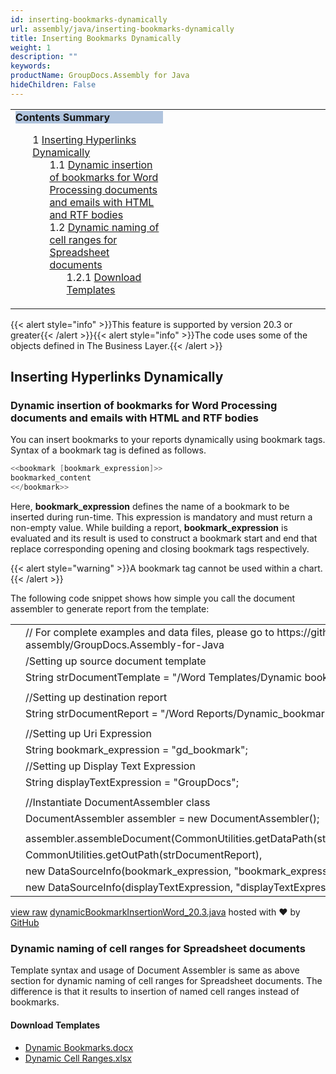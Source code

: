 ```yaml
---
id: inserting-bookmarks-dynamically
url: assembly/java/inserting-bookmarks-dynamically
title: Inserting Bookmarks Dynamically
weight: 1
description: ""
keywords: 
productName: GroupDocs.Assembly for Java
hideChildren: False
---
```

<table class="sectionMacro" border="0" cellpadding="5" cellspacing="0" width="100%"><tbody><tr><td valign="top" width="50%"><div class="panel" style="border-top-width: 1px; border-right-width: 1px; border-bottom-width: 1px; border-left-width: 1px;"><div class="panelHeader" style="border-bottom-width: 1px; background-color: rgb(176, 196, 222);"><b>Contents Summary</b></div><div class="panelContent"><style type="text/css">div.rbtoc1590607147184 { padding-top: 0px; padding-right: 0px; padding-bottom: 0px; padding-left: 0px; }div.rbtoc1590607147184 ul { list-style-type: none; list-style-image: none; margin-left: 0px; }div.rbtoc1590607147184 li { margin-left: 0px; padding-left: 0px; }</style><div class="toc rbtoc1590607147184"><ul class="toc-indentation"><li><span class="TOCOutline">1</span> <a href="#InsertingBookmarksDynamically-InsertingHyperlinksDynamically">Inserting Hyperlinks Dynamically</a><ul class="toc-indentation"><li><span class="TOCOutline">1.1</span> <a href="#InsertingBookmarksDynamically-DynamicinsertionofbookmarksforWordProcessingdocumentsandemailswithHTMLandRTFbodies">Dynamic insertion of bookmarks for Word Processing documents and emails with HTML and RTF bodies</a></li><li><span class="TOCOutline">1.2</span> <a href="#InsertingBookmarksDynamically-DynamicnamingofcellrangesforSpreadsheetdocuments">Dynamic naming of cell ranges for Spreadsheet documents</a><ul class="toc-indentation"><li><span class="TOCOutline">1.2.1</span> <a href="#InsertingBookmarksDynamically-DownloadTemplates">Download Templates</a></li></ul></li></ul></li></ul></div></div></div></td><td valign="top" width="15%">&nbsp;</td><td valign="top" width="35%">&nbsp;</td></tr></tbody></table>

{{< alert style="info" >}}This feature is supported by version 20.3 or greater{{< /alert >}}{{< alert style="info" >}}The code uses some of the objects defined in The Business Layer.{{< /alert >}}

## Inserting Hyperlinks Dynamically

### Dynamic insertion of bookmarks for Word Processing documents and emails with HTML and RTF bodies

You can insert bookmarks to your reports dynamically using bookmark tags. Syntax of a bookmark tag is defined as follows.

```csharp
<<bookmark [bookmark_expression]>>
bookmarked_content
<</bookmark>>
```

Here, **bookmark\_expression** defines the name of a bookmark to be inserted during run-time. This expression is mandatory and must return a non-empty value. While building a report, **bookmark\_expression** is evaluated and its result is used to construct a bookmark start and end that replace corresponding opening and closing bookmark tags respectively.

{{< alert style="warning" >}}A bookmark tag cannot be used within a chart.{{< /alert >}}

The following code snippet shows how simple you call the document assembler to generate report from the template:

<table class="highlight tab-size js-file-line-container" data-tab-size="8" data-paste-markdown-skip=""><tbody><tr><td id="file-dynamicbookmarkinsertionword_20-3-java-L1" class="blob-num js-line-number" data-line-number="1"></td><td id="file-dynamicbookmarkinsertionword_20-3-java-LC1" class="blob-code blob-code-inner js-file-line"><span class="pl-c"><span class="pl-c">//</span> For complete examples and data files, please go to https://github.com/groupdocs-assembly/GroupDocs.Assembly-for-Java</span></td></tr><tr><td id="file-dynamicbookmarkinsertionword_20-3-java-L2" class="blob-num js-line-number" data-line-number="2"></td><td id="file-dynamicbookmarkinsertionword_20-3-java-LC2" class="blob-code blob-code-inner js-file-line"><span class="pl-k">/</span><span class="pl-smi">Setting</span> up source document template</td></tr><tr><td id="file-dynamicbookmarkinsertionword_20-3-java-L3" class="blob-num js-line-number" data-line-number="3"></td><td id="file-dynamicbookmarkinsertionword_20-3-java-LC3" class="blob-code blob-code-inner js-file-line"><span class="pl-smi">String</span> strDocumentTemplate <span class="pl-k">=</span> <span class="pl-s"><span class="pl-pds">"</span>/Word Templates/Dynamic bookmarks.docx<span class="pl-pds">"</span></span>;</td></tr><tr><td id="file-dynamicbookmarkinsertionword_20-3-java-L4" class="blob-num js-line-number" data-line-number="4"></td><td id="file-dynamicbookmarkinsertionword_20-3-java-LC4" class="blob-code blob-code-inner js-file-line"></td></tr><tr><td id="file-dynamicbookmarkinsertionword_20-3-java-L5" class="blob-num js-line-number" data-line-number="5"></td><td id="file-dynamicbookmarkinsertionword_20-3-java-LC5" class="blob-code blob-code-inner js-file-line"><span class="pl-c"><span class="pl-c">//</span>Setting up destination report</span></td></tr><tr><td id="file-dynamicbookmarkinsertionword_20-3-java-L6" class="blob-num js-line-number" data-line-number="6"></td><td id="file-dynamicbookmarkinsertionword_20-3-java-LC6" class="blob-code blob-code-inner js-file-line"><span class="pl-smi">String</span> strDocumentReport <span class="pl-k">=</span> <span class="pl-s"><span class="pl-pds">"</span>/Word Reports/Dynamic_bookmarks Out.docx<span class="pl-pds">"</span></span>;</td></tr><tr><td id="file-dynamicbookmarkinsertionword_20-3-java-L7" class="blob-num js-line-number" data-line-number="7"></td><td id="file-dynamicbookmarkinsertionword_20-3-java-LC7" class="blob-code blob-code-inner js-file-line"></td></tr><tr><td id="file-dynamicbookmarkinsertionword_20-3-java-L8" class="blob-num js-line-number" data-line-number="8"></td><td id="file-dynamicbookmarkinsertionword_20-3-java-LC8" class="blob-code blob-code-inner js-file-line"><span class="pl-c"><span class="pl-c">//</span>Setting up Uri Expression</span></td></tr><tr><td id="file-dynamicbookmarkinsertionword_20-3-java-L9" class="blob-num js-line-number" data-line-number="9"></td><td id="file-dynamicbookmarkinsertionword_20-3-java-LC9" class="blob-code blob-code-inner js-file-line"><span class="pl-smi">String</span> bookmark_expression <span class="pl-k">=</span> <span class="pl-s"><span class="pl-pds">"</span>gd_bookmark<span class="pl-pds">"</span></span>;</td></tr><tr><td id="file-dynamicbookmarkinsertionword_20-3-java-L10" class="blob-num js-line-number" data-line-number="10"></td><td id="file-dynamicbookmarkinsertionword_20-3-java-LC10" class="blob-code blob-code-inner js-file-line"><span class="pl-c"><span class="pl-c">//</span>Setting up Display Text Expression</span></td></tr><tr><td id="file-dynamicbookmarkinsertionword_20-3-java-L11" class="blob-num js-line-number" data-line-number="11"></td><td id="file-dynamicbookmarkinsertionword_20-3-java-LC11" class="blob-code blob-code-inner js-file-line"><span class="pl-smi">String</span> displayTextExpression <span class="pl-k">=</span> <span class="pl-s"><span class="pl-pds">"</span>GroupDocs<span class="pl-pds">"</span></span>;</td></tr><tr><td id="file-dynamicbookmarkinsertionword_20-3-java-L12" class="blob-num js-line-number" data-line-number="12"></td><td id="file-dynamicbookmarkinsertionword_20-3-java-LC12" class="blob-code blob-code-inner js-file-line"></td></tr><tr><td id="file-dynamicbookmarkinsertionword_20-3-java-L13" class="blob-num js-line-number" data-line-number="13"></td><td id="file-dynamicbookmarkinsertionword_20-3-java-LC13" class="blob-code blob-code-inner js-file-line"><span class="pl-c"><span class="pl-c">//</span>Instantiate DocumentAssembler class</span></td></tr><tr><td id="file-dynamicbookmarkinsertionword_20-3-java-L14" class="blob-num js-line-number" data-line-number="14"></td><td id="file-dynamicbookmarkinsertionword_20-3-java-LC14" class="blob-code blob-code-inner js-file-line"><span class="pl-smi">DocumentAssembler</span> assembler <span class="pl-k">=</span> <span class="pl-k">new</span> <span class="pl-smi">DocumentAssembler</span>();</td></tr><tr><td id="file-dynamicbookmarkinsertionword_20-3-java-L15" class="blob-num js-line-number" data-line-number="15"></td><td id="file-dynamicbookmarkinsertionword_20-3-java-LC15" class="blob-code blob-code-inner js-file-line"></td></tr><tr><td id="file-dynamicbookmarkinsertionword_20-3-java-L16" class="blob-num js-line-number" data-line-number="16"></td><td id="file-dynamicbookmarkinsertionword_20-3-java-LC16" class="blob-code blob-code-inner js-file-line">assembler<span class="pl-k">.</span>assembleDocument(<span class="pl-smi">CommonUtilities</span><span class="pl-k">.</span>getDataPath(strDocumentTemplate),</td></tr><tr><td id="file-dynamicbookmarkinsertionword_20-3-java-L17" class="blob-num js-line-number" data-line-number="17"></td><td id="file-dynamicbookmarkinsertionword_20-3-java-LC17" class="blob-code blob-code-inner js-file-line"><span class="pl-smi">CommonUtilities</span><span class="pl-k">.</span>getOutPath(strDocumentReport),</td></tr><tr><td id="file-dynamicbookmarkinsertionword_20-3-java-L18" class="blob-num js-line-number" data-line-number="18"></td><td id="file-dynamicbookmarkinsertionword_20-3-java-LC18" class="blob-code blob-code-inner js-file-line"><span class="pl-k">new</span> <span class="pl-smi">DataSourceInfo</span>(bookmark_expression, <span class="pl-s"><span class="pl-pds">"</span>bookmark_expression<span class="pl-pds">"</span></span>),</td></tr><tr><td id="file-dynamicbookmarkinsertionword_20-3-java-L19" class="blob-num js-line-number" data-line-number="19"></td><td id="file-dynamicbookmarkinsertionword_20-3-java-LC19" class="blob-code blob-code-inner js-file-line"><span class="pl-k">new</span> <span class="pl-smi">DataSourceInfo</span>(displayTextExpression, <span class="pl-s"><span class="pl-pds">"</span>displayTextExpression<span class="pl-pds">"</span></span>));</td></tr></tbody></table>

[view raw](https://gist.github.com/GroupDocsGists/ecbe5e7331f08a3f0bccd81a1ef57995/raw/0af1bfaf1c09cb31563f8f9d8d94eeb618f8a49b/dynamicBookmarkInsertionWord_20.3.java) [dynamicBookmarkInsertionWord\_20.3.java](https://gist.github.com/GroupDocsGists/ecbe5e7331f08a3f0bccd81a1ef57995#file-dynamicbookmarkinsertionword_20-3-java) hosted with ❤ by [GitHub](https://github.com)

### Dynamic naming of cell ranges for Spreadsheet documents

Template syntax and usage of Document Assembler is same as above section for dynamic naming of cell ranges for Spreadsheet documents. The difference is that it results to insertion of named cell ranges instead of bookmarks.

#### Download Templates

*   [Dynamic Bookmarks.docx](https://github.com/groupdocs-assembly/GroupDocs.Assembly-for-.NET/blob/master/Examples/Data/Source/Word%20Templates/Dynamic%20Hyperlink.docx)
*   [Dynamic Cell Ranges.xlsx](https://github.com/groupdocs-assembly/GroupDocs.Assembly-for-.NET/blob/master/Examples/Data/Source/Word%20Templates/Dynamic%20Hyperlink.docx)
